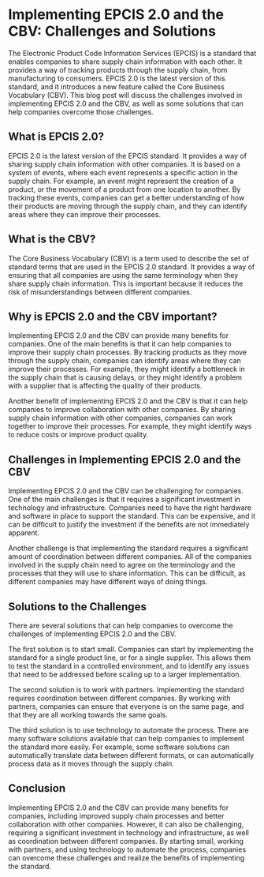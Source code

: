# Implementing EPCIS 2.0 and the CBV: Challenges and Solutions

The Electronic Product Code Information Services (EPCIS) is a standard that enables companies to share supply chain information with each other. It provides a way of tracking products through the supply chain, from manufacturing to consumers. EPCIS 2.0 is the latest version of this standard, and it introduces a new feature called the Core Business Vocabulary (CBV). This blog post will discuss the challenges involved in implementing EPCIS 2.0 and the CBV, as well as some solutions that can help companies overcome those challenges.

## What is EPCIS 2.0?

EPCIS 2.0 is the latest version of the EPCIS standard. It provides a way of sharing supply chain information with other companies. It is based on a system of events, where each event represents a specific action in the supply chain. For example, an event might represent the creation of a product, or the movement of a product from one location to another. By tracking these events, companies can get a better understanding of how their products are moving through the supply chain, and they can identify areas where they can improve their processes.

## What is the CBV?

The Core Business Vocabulary (CBV) is a term used to describe the set of standard terms that are used in the EPCIS 2.0 standard. It provides a way of ensuring that all companies are using the same terminology when they share supply chain information. This is important because it reduces the risk of misunderstandings between different companies.

## Why is EPCIS 2.0 and the CBV important?

Implementing EPCIS 2.0 and the CBV can provide many benefits for companies. One of the main benefits is that it can help companies to improve their supply chain processes. By tracking products as they move through the supply chain, companies can identify areas where they can improve their processes. For example, they might identify a bottleneck in the supply chain that is causing delays, or they might identify a problem with a supplier that is affecting the quality of their products.

Another benefit of implementing EPCIS 2.0 and the CBV is that it can help companies to improve collaboration with other companies. By sharing supply chain information with other companies, companies can work together to improve their processes. For example, they might identify ways to reduce costs or improve product quality.

## Challenges in Implementing EPCIS 2.0 and the CBV

Implementing EPCIS 2.0 and the CBV can be challenging for companies. One of the main challenges is that it requires a significant investment in technology and infrastructure. Companies need to have the right hardware and software in place to support the standard. This can be expensive, and it can be difficult to justify the investment if the benefits are not immediately apparent.

Another challenge is that implementing the standard requires a significant amount of coordination between different companies. All of the companies involved in the supply chain need to agree on the terminology and the processes that they will use to share information. This can be difficult, as different companies may have different ways of doing things.

## Solutions to the Challenges

There are several solutions that can help companies to overcome the challenges of implementing EPCIS 2.0 and the CBV.

The first solution is to start small. Companies can start by implementing the standard for a single product line, or for a single supplier. This allows them to test the standard in a controlled environment, and to identify any issues that need to be addressed before scaling up to a larger implementation.

The second solution is to work with partners. Implementing the standard requires coordination between different companies. By working with partners, companies can ensure that everyone is on the same page, and that they are all working towards the same goals.

The third solution is to use technology to automate the process. There are many software solutions available that can help companies to implement the standard more easily. For example, some software solutions can automatically translate data between different formats, or can automatically process data as it moves through the supply chain.

## Conclusion

Implementing EPCIS 2.0 and the CBV can provide many benefits for companies, including improved supply chain processes and better collaboration with other companies. However, it can also be challenging, requiring a significant investment in technology and infrastructure, as well as coordination between different companies. By starting small, working with partners, and using technology to automate the process, companies can overcome these challenges and realize the benefits of implementing the standard.
